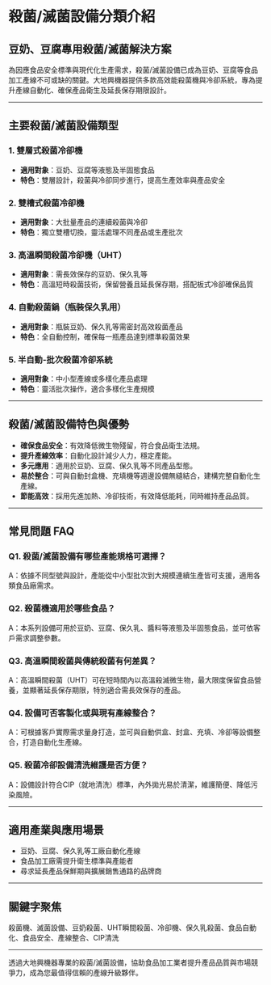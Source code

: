 # 殺菌/滅菌設備分類介紹

## 豆奶、豆腐專用殺菌/滅菌解決方案

為因應食品安全標準與現代化生產需求，殺菌/滅菌設備已成為豆奶、豆腐等食品加工產線不可或缺的關鍵。大地興機器提供多款高效能殺菌機與冷卻系統，專為提升產線自動化、確保產品衛生及延長保存期限設計。

---

## 主要殺菌/滅菌設備類型

### 1. 雙層式殺菌冷卻機
- **適用對象**：豆奶、豆腐等液態及半固態食品
- **特色**：雙層設計，殺菌與冷卻同步進行，提高生產效率與產品安全

### 2. 雙槽式殺菌冷卻機
- **適用對象**：大批量產品的連續殺菌與冷卻
- **特色**：獨立雙槽切換，靈活處理不同產品或生產批次

### 3. 高溫瞬間殺菌冷卻機（UHT）
- **適用對象**：需長效保存的豆奶、保久乳等
- **特色**：高溫短時殺菌技術，保留營養且延長保存期，搭配板式冷卻確保品質

### 4. 自動殺菌鍋（瓶裝保久乳用）
- **適用對象**：瓶裝豆奶、保久乳等需密封高效殺菌產品
- **特色**：全自動控制，確保每一瓶產品達到標準殺菌效果

### 5. 半自動-批次殺菌冷卻系統
- **適用對象**：中小型產線或多樣化產品處理
- **特色**：靈活批次操作，適合多樣化生產規模

---

## 殺菌/滅菌設備特色與優勢

- **確保食品安全**：有效降低微生物殘留，符合食品衛生法規。
- **提升產線效率**：自動化設計減少人力，穩定產能。
- **多元應用**：適用於豆奶、豆腐、保久乳等不同產品型態。
- **易於整合**：可與自動封盒機、充填機等週邊設備無縫結合，建構完整自動化生產線。
- **節能高效**：採用先進加熱、冷卻技術，有效降低能耗，同時維持產品品質。

---

## 常見問題 FAQ

### Q1. 殺菌/滅菌設備有哪些產能規格可選擇？
A：依據不同型號與設計，產能從中小型批次到大規模連續生產皆可支援，適用各類食品廠需求。

### Q2. 殺菌機適用於哪些食品？
A：本系列設備可用於豆奶、豆腐、保久乳、醬料等液態及半固態食品，並可依客戶需求調整參數。

### Q3. 高溫瞬間殺菌與傳統殺菌有何差異？
A：高溫瞬間殺菌（UHT）可在短時間內以高溫殺滅微生物，最大限度保留食品營養，並顯著延長保存期限，特別適合需長效保存的產品。

### Q4. 設備可否客製化或與現有產線整合？
A：可根據客戶實際需求量身打造，並可與自動供盒、封盒、充填、冷卻等設備整合，打造自動化生產線。

### Q5. 殺菌冷卻設備清洗維護是否方便？
A：設備設計符合CIP（就地清洗）標準，內外拋光易於清潔，維護簡便、降低污染風險。

---

## 適用產業與應用場景

- 豆奶、豆腐、保久乳等工廠自動化產線
- 食品加工廠需提升衛生標準與產能者
- 尋求延長產品保鮮期與擴展銷售通路的品牌商

---

## 關鍵字聚焦

殺菌機、滅菌設備、豆奶殺菌、UHT瞬間殺菌、冷卻機、保久乳殺菌、食品自動化、食品安全、產線整合、CIP清洗

---

透過大地興機器專業的殺菌/滅菌設備，協助食品加工業者提升產品品質與市場競爭力，成為您最值得信賴的產線升級夥伴。
